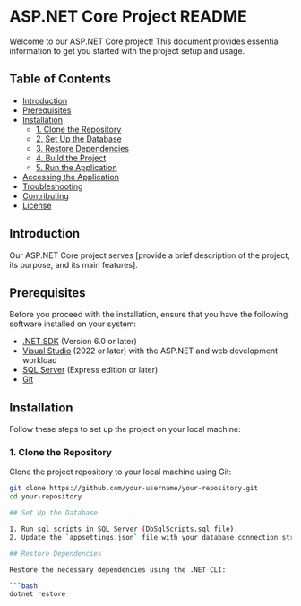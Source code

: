 # ASP.NET Core Project README

Welcome to our ASP.NET Core project! This document provides essential information to get you started with the project setup and usage.

## Table of Contents

- [Introduction](#introduction)
- [Prerequisites](#prerequisites)
- [Installation](#installation)
  - [1. Clone the Repository](#1-clone-the-repository)
  - [2. Set Up the Database](#2-set-up-the-database)
  - [3. Restore Dependencies](#3-restore-dependencies)
  - [4. Build the Project](#4-build-the-project)
  - [5. Run the Application](#5-run-the-application)
- [Accessing the Application](#accessing-the-application)
- [Troubleshooting](#troubleshooting)
- [Contributing](#contributing)
- [License](#license)

## Introduction

Our ASP.NET Core project serves [provide a brief description of the project, its purpose, and its main features].

## Prerequisites

Before you proceed with the installation, ensure that you have the following software installed on your system:

- [.NET SDK](https://dotnet.microsoft.com/download) (Version 6.0 or later)
- [Visual Studio](https://visualstudio.microsoft.com/downloads/) (2022 or later) with the ASP.NET and web development workload
- [SQL Server](https://www.microsoft.com/en-us/sql-server/sql-server-downloads) (Express edition or later)
- [Git](https://git-scm.com/downloads)

## Installation

Follow these steps to set up the project on your local machine:

### 1. Clone the Repository

Clone the project repository to your local machine using Git:

```bash
git clone https://github.com/your-username/your-repository.git
cd your-repository

## Set Up the Database

1. Run sql scripts in SQL Server (DbSqlScripts.sql file).
2. Update the `appsettings.json` file with your database connection string.

## Restore Dependencies

Restore the necessary dependencies using the .NET CLI:

```bash
dotnet restore

